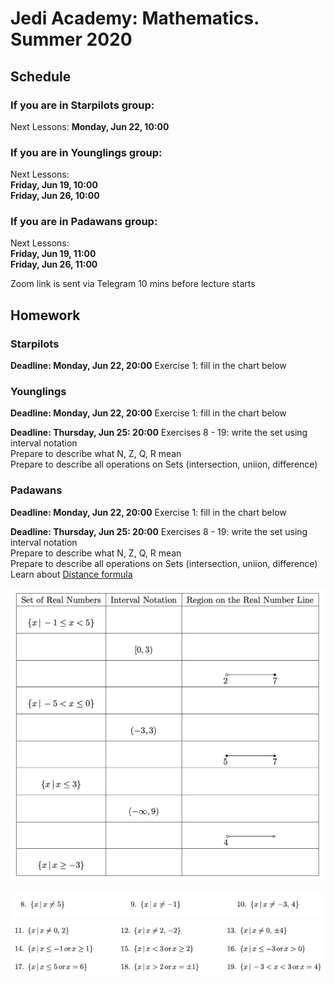 # Jedi Academy: Mathematics. Summer 2020

## Schedule

### If you are in Starpilots group:
Next Lessons:
**Monday, Jun 22, 10:00**

### If you are in Younglings group:
Next Lessons:\
**Friday, Jun 19, 10:00**\
**Friday, Jun 26, 10:00**

### If you are in Padawans group:
Next Lessons:\
**Friday, Jun 19, 11:00**\
**Friday, Jun 26, 11:00**

Zoom link is sent via Telegram 10 mins before lecture starts

## Homework
### Starpilots
**Deadline: Monday, Jun 22, 20:00**
Exercise 1: fill in the chart below

### Younglings
**Deadline: Monday, Jun 22, 20:00**
Exercise 1: fill in the chart below

**Deadline: Thursday, Jun 25: 20:00**
Exercises 8 - 19: write the set using interval notation\
Prepare to describe what N, Z, Q, R mean\
Prepare to describe all operations on Sets (intersection, uniion, difference)

### Padawans
**Deadline: Monday, Jun 22, 20:00**
Exercise 1: fill in the chart below

**Deadline: Thursday, Jun 25: 20:00**
Exercises 8 - 19: write the set using interval notation\
Prepare to describe what N, Z, Q, R mean\
Prepare to describe all operations on Sets (intersection, uniion, difference)\
Learn about [Distance formula](https://www.khanacademy.org/math/basic-geo/basic-geometry-pythagorean-theorem/pythagorean-theorem-distance/a/distance-formula)

![Exercise 1: Chart](https://github.com/lanavasilieva/jedi-maths/blob/master/Screen%20Shot%202020-06-19%20at%2011.41.32%20AM.png)

![Exercise 8 - 10](https://github.com/lanavasilieva/jedi-maths/blob/master/Screen%20Shot%202020-06-19%20at%2011.41.41%20AM.png)
![Exercise 11 - 19](https://github.com/lanavasilieva/jedi-maths/blob/master/Screen%20Shot%202020-06-19%20at%2011.41.52%20AM.png)
